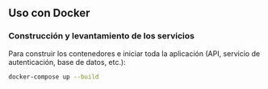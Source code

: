 ##  Uso con Docker

###  Construcción y levantamiento de los servicios

Para construir los contenedores e iniciar toda la aplicación (API, servicio de autenticación, base de datos, etc.):

```bash
docker-compose up --build
